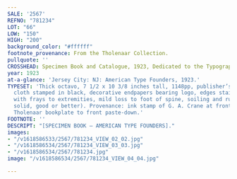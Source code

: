 ```yaml
---
SALE: '2567'
REFNO: "781234"
LOT: "66"
LOW: "150"
HIGH: "200"
background_color: "#ffffff"
footnote_provenance: From the Tholenaar Collection.
pullquote: ''
CROSSHEAD: Specimen Book and Catalogue, 1923, Dedicated to the Typographic Art.
year: 1923
at-a-glance: 'Jersey City: NJ: American Type Founders, 1923.'
TYPESET: 'Thick octavo, 7 1/2 x 10 3/8 inches tall, 1148pp, publisher’s two-tone gray
  cloth stamped in black, decorative endpapers bearing logo, edges stained gray (edgewear
  with frays to extremities, mild loss to foot of spine, soiling and rubbing,  overall
  solid, good or better). Provenance: ink stamp of G. A. Crane at front colophon page,
  Tholenaar bookplate to front paste-down.'
FOOTNOTE: ''
DESCRIPT: "[SPECIMEN BOOK — AMERICAN TYPE FOUNDERS]."
images:
- "/v1618586533/2567/781234_VIEW_02_02.jpg"
- "/v1618586534/2567/781234_VIEW_03_03.jpg"
- "/v1618586534/2567/781234.jpg"
image: "/v1618586534/2567/781234_VIEW_04_04.jpg"

---
```

